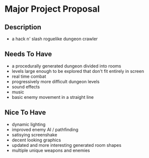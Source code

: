 # Major Project Proposal

## Description

- a hack n' slash roguelike dungeon crawler

## Needs To Have

- a procedurally generated dungeon divided into rooms
- levels large enough to be explored that don't fit entirely in screen
- real time combat
- progressively more difficult dungeon levels
- sound effects
- music
- basic enemy movement in a straight line

## Nice To Have

- dynamic lighting
- improved enemy AI / pathfinding
- satisying screenshake
- decent looking graphics
- updated and more interesting generated room shapes
- multiple unique weapons and enemies